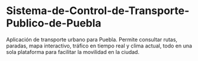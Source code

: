 # Sistema-de-Control-de-Transporte-Publico-de-Puebla
Aplicación de transporte urbano para Puebla. Permite consultar rutas, paradas, mapa interactivo, tráfico en tiempo real y clima actual, todo en una sola plataforma para facilitar la movilidad en la ciudad.
